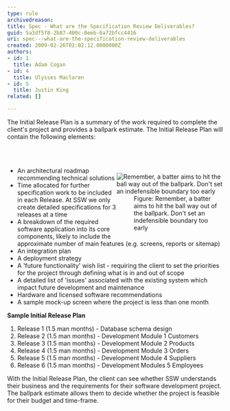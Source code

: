 ```yaml
---
type: rule
archivedreason: 
title: Spec - What are the Specification Review Deliverables?
guid: 5a3df5f8-2b87-400c-8eeb-6a72bfcc4416
uri: spec---what-are-the-specification-review-deliverables
created: 2009-02-26T02:02:12.0000000Z
authors:
- id: 1
  title: Adam Cogan
- id: 4
  title: Ulysses Maclaren
- id: 5
  title: Justin King
related: []

---
```



The Initial Release Plan is a summary of the work required to complete the client's project and provides a ballpark estimate. The Initial Release Plan will contain the following elements&#58;

<br><excerpt class='endintro'></excerpt><br>

  <dl class="image" style="width&#58;249px;float&#58;right;clear&#58;both;">
    <dt><img border="0" src="/Management/RulesToBetterProjectManagement/PublishingImages/ProjectManagement_BallPark_Catch.jpg" alt="Remember, a batter aims to hit the ball way out of the ballpark. Don't set an indefensible boundary too early" class="ms-rteCustom-ImageArea" /> </dt>
    <dd><span class="ms-rteCustom-FigureNormal">Figure&#58; Remember, a batter aims to hit the ball way out of the ballpark. Don't set an indefensible boundary too early</span></dd>
</dl>
<ul>
    <li>An architectural roadmap recommending technical solutions </li>
    <li>Time allocated for further specification work to be included in each Release. At SSW we only create detailed specifications for 3 releases at a time </li>
    <li>A breakdown of the required software application into its core components, likely to include the approximate number of main features (e.g. screens, reports or sitemap) </li>
    <li>An integration plan </li>
    <li>A deployment strategy </li>
    <li>A 'future functionality' wish list - requiring the client to set the priorities for the project through defining what is in and out of scope </li>
    <li>A detailed list of 'issues' associated with the existing system which impact future development and maintenance </li>
    <li>Hardware and licensed software recommendations </li>
    <li>A sample mock-up screen where the project is less than one month</li>
</ul>
<p><strong>Sample Initial Release Plan</strong> </p>
<ol>
    <li>Release&#160;1 (1.5 man months) - Database schema design </li>
    <li>Release&#160;2 (1.5 man months) - Development Module 1 Customers </li>
    <li>Release&#160;3 (1.5 man months) - Development Module 2 Products </li>
    <li>Release&#160;4 (1.5 man months) - Development Module 3 Orders </li>
    <li>Release&#160;5 (1.5 man months) - Development Module 4 Suppliers </li>
    <li>Release&#160;6 (1.5 man months) - Development Modules 5 Employees</li>
</ol>
<p>With the Initial Release Plan, the client can see whether SSW understands their business and the requirements for their software development project. The ballpark estimate allows them to decide whether the project is feasible for their budget and time-frame. </p>
<p>&#160;</p>



